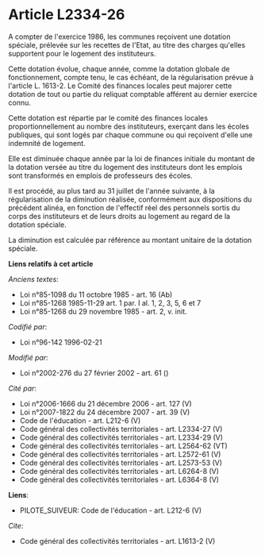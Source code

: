 # Article L2334-26

A compter de l'exercice 1986, les communes reçoivent une dotation spéciale, prélevée sur les recettes de l'Etat, au titre des
charges qu'elles supportent pour le logement des instituteurs. 

Cette dotation évolue, chaque année, comme la dotation globale de fonctionnement, compte tenu, le cas échéant, de la
régularisation prévue à l'article L. 1613-2. Le Comité des finances locales peut majorer cette dotation de tout ou partie du
reliquat comptable afférent au dernier exercice connu. 

Cette dotation est répartie par le comité des finances locales proportionnellement au nombre des instituteurs, exerçant dans
les écoles publiques, qui sont logés par chaque commune ou qui reçoivent d'elle une indemnité de logement. 

Elle est diminuée chaque année par la loi de finances initiale du montant de la dotation versée au titre du logement des
instituteurs dont les emplois sont transformés en emplois de professeurs des écoles. 

Il est procédé, au plus tard au 31 juillet de l'année suivante, à la régularisation de la diminution réalisée, conformément
aux dispositions du précédent alinéa, en fonction de l'effectif réel des personnels sortis du corps des instituteurs et de
leurs droits au logement au regard de la dotation spéciale. 

La diminution est calculée par référence au montant unitaire de la dotation spéciale.

**Liens relatifs à cet article**

_Anciens textes_:

  - Loi n°85-1098 du 11 octobre 1985 - art. 16 (Ab)
  - Loi n°85-1268 1985-11-29 art. 1 par. I al. 1, 2, 3, 5, 6 et 7
  - Loi n°85-1268 du 29 novembre 1985 - art. 2, v. init.

_Codifié par_:

  - Loi n°96-142 1996-02-21

_Modifié par_:

  - Loi n°2002-276 du 27 février 2002 - art. 61 ()

_Cité par_:

  - Loi n°2006-1666 du 21 décembre 2006 - art. 127 (V)
  - Loi n°2007-1822 du 24 décembre 2007 - art. 39 (V)
  - Code de l'éducation - art. L212-6 (V)
  - Code général des collectivités territoriales - art. L2334-27 (V)
  - Code général des collectivités territoriales - art. L2334-29 (V)
  - Code général des collectivités territoriales - art. L2564-62 (VT)
  - Code général des collectivités territoriales - art. L2572-61 (V)
  - Code général des collectivités territoriales - art. L2573-53 (V)
  - Code général des collectivités territoriales - art. L6264-8 (V)
  - Code général des collectivités territoriales - art. L6364-8 (V)

**Liens**:

  - PILOTE_SUIVEUR: Code de l'éducation - art. L212-6 (V)

_Cite_:

  - Code général des collectivités territoriales - art. L1613-2 (V)
